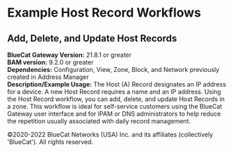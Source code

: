 # **Example Host Record Workflows**
## Add, Delete, and Update Host Records

**BlueCat Gateway Version:** 21.8.1 or greater <br/>
**BAM version:** 9.2.0 or greater <br/>
**Dependencies:** Configuration, View, Zone, Block, and Network previously created in Address Manager <br/>
**Description/Example Usage:** The Host (A) Record designates an IP address for a device. A new Host Record requires a name and an IP address. Using the Host Record workflow, you can add, delete, and update Host Records in a zone. This workflow is ideal for self-service customers using the BlueCat Gateway user interface and for IPAM or DNS administrators to help reduce the repetition usually associated with daily record management.

©2020-2022 BlueCat Networks (USA) Inc. and its affiliates (collectively 'BlueCat'). All rights reserved.
